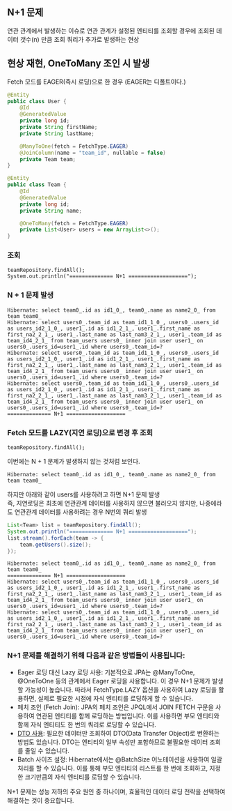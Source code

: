## N+1 문제
연관 관계에서 발생하는 이슈로 연관 관계가 설정된 엔티티를 조회할 경우에 조회된 데이터 갯수(n) 만큼 조회 쿼리가 추가로 발생하는 현상

## 현상 재현, OneToMany 조인 시 발생

Fetch 모드를 EAGER(즉시 로딩)으로 한 경우 (EAGER는 디폴트이다.)
```java
@Entity
public class User {
    @Id
    @GeneratedValue
    private long id;
    private String firstName;
    private String lastName;

    @ManyToOne(fetch = FetchType.EAGER)
    @JoinColumn(name = "team_id", nullable = false)
    private Team team;
}
```
```java
@Entity
public class Team {
    @Id
    @GeneratedValue
    private long id;
    private String name;

    @OneToMany(fetch = FetchType.EAGER)
    private List<User> users = new ArrayList<>();
}
```
### 조회
```
teamRepository.findAll();
System.out.println("============== N+1 ===================");
```
### N + 1 문제 발생
```
Hibernate: select team0_.id as id1_0_, team0_.name as name2_0_ from team team0_
Hibernate: select users0_.team_id as team_id1_1_0_, users0_.users_id as users_id2_1_0_, user1_.id as id1_2_1_, user1_.first_name as first_na2_2_1_, user1_.last_name as last_nam3_2_1_, user1_.team_id as team_id4_2_1_ from team_users users0_ inner join user user1_ on users0_.users_id=user1_.id where users0_.team_id=?
Hibernate: select users0_.team_id as team_id1_1_0_, users0_.users_id as users_id2_1_0_, user1_.id as id1_2_1_, user1_.first_name as first_na2_2_1_, user1_.last_name as last_nam3_2_1_, user1_.team_id as team_id4_2_1_ from team_users users0_ inner join user user1_ on users0_.users_id=user1_.id where users0_.team_id=?
Hibernate: select users0_.team_id as team_id1_1_0_, users0_.users_id as users_id2_1_0_, user1_.id as id1_2_1_, user1_.first_name as first_na2_2_1_, user1_.last_name as last_nam3_2_1_, user1_.team_id as team_id4_2_1_ from team_users users0_ inner join user user1_ on users0_.users_id=user1_.id where users0_.team_id=?
============== N+1 ===================
```
### Fetch 모드를 LAZY(지연 로딩)으로 변경 후 조회
```
teamRepository.findAll();
```
이번에는 N + 1 문제가 발생하지 않는 것처럼 보인다.
```
Hibernate: select team0_.id as id1_0_, team0_.name as name2_0_ from team team0_
```
하지만 아래와 같이 users를 사용하려고 하면 N+1 문제 발생   
즉, 지연로딩은 최초에 연관관계 데이터를 사용하지 않으면 불러오지 않지만, 나중에라도 연관관계 데이터를 사용하려는 경우 N번의 쿼리 발생   

```java
List<Team> list = teamRepository.findAll();
System.out.println("============== N+1 ===================");
list.stream().forEach(team -> {
    team.getUsers().size();
});
```
```
Hibernate: select team0_.id as id1_0_, team0_.name as name2_0_ from team team0_
============== N+1 ===================
Hibernate: select users0_.team_id as team_id1_1_0_, users0_.users_id as users_id2_1_0_, user1_.id as id1_2_1_, user1_.first_name as first_na2_2_1_, user1_.last_name as last_nam3_2_1_, user1_.team_id as team_id4_2_1_ from team_users users0_ inner join user user1_ on users0_.users_id=user1_.id where users0_.team_id=?
Hibernate: select users0_.team_id as team_id1_1_0_, users0_.users_id as users_id2_1_0_, user1_.id as id1_2_1_, user1_.first_name as first_na2_2_1_, user1_.last_name as last_nam3_2_1_, user1_.team_id as team_id4_2_1_ from team_users users0_ inner join user user1_ on users0_.users_id=user1_.id where users0_.team_id=?
```

### N+1 문제를 해결하기 위해 다음과 같은 방법들이 사용됩니다:

- Eager 로딩 대신 Lazy 로딩 사용: 기본적으로 JPA는 @ManyToOne, @OneToOne 등의 관계에서 Eager 로딩을 사용합니다. 이 경우 N+1 문제가 발생할 가능성이 높습니다. 따라서 FetchType.LAZY 옵션을 사용하여 Lazy 로딩을 활용하면, 실제로 필요한 시점에 자식 엔티티를 로딩하게 할 수 있습니다.
- 페치 조인 (Fetch Join): JPA의 페치 조인은 JPQL에서 JOIN FETCH 구문을 사용하여 연관된 엔티티를 함께 로딩하는 방법입니다. 이를 사용하면 부모 엔티티와 함께 자식 엔티티도 한 번의 쿼리로 로딩할 수 있습니다.
- [DTO 사용](https://github.com/conf312/concept-description/blob/master/concept/JPA/N%2B1/%EB%B0%A9%EB%B2%95-DTO.md): 필요한 데이터만 조회하여 DTO(Data Transfer Object)로 변환하는 방법도 있습니다. DTO는 엔티티의 일부 속성만 포함하므로 불필요한 데이터 조회를 줄일 수 있습니다.
- Batch 사이즈 설정: Hibernate에서는 @BatchSize 어노테이션을 사용하여 일괄 처리를 할 수 있습니다. 이를 통해 부모 엔티티의 리스트를 한 번에 조회하고, 지정한 크기만큼의 자식 엔티티를 로딩할 수 있습니다.

N+1 문제는 성능 저하의 주요 원인 중 하나이며, 효율적인 데이터 로딩 전략을 선택하여 해결하는 것이 중요합니다.
